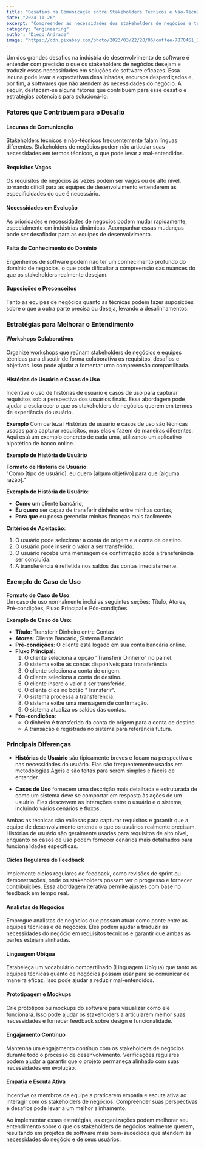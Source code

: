 ```yaml
---
title: "Desafios na Comunicação entre Stakeholders Técnicos e Não-Técnicos"
date: "2024-11-26"
excerpt: "Compreender as necessidades dos stakeholders de negócios e traduzi-las em soluções de software eficazes é um grande desafio no desenvolvimento de software."
category: "engineering"
author: "Diego Andrade"
image: "https://cdn.pixabay.com/photo/2023/03/22/20/06/coffee-7870461_1280.jpg"
---
```


Um dos grandes desafios na indústria de desenvolvimento de software é entender com precisão o que os stakeholders de negócios desejam e traduzir essas necessidades em soluções de software eficazes. Essa lacuna pode levar a expectativas desalinhadas, recursos desperdiçados e, por fim, a softwares que não atendem às necessidades do negócio. A seguir, destacam-se alguns fatores que contribuem para esse desafio e estratégias potenciais para solucioná-lo:

### Fatores que Contribuem para o Desafio

#### Lacunas de Comunicação
Stakeholders técnicos e não-técnicos frequentemente falam línguas diferentes. Stakeholders de negócios podem não articular suas necessidades em termos técnicos, o que pode levar a mal-entendidos.

#### Requisitos Vagos
Os requisitos de negócios às vezes podem ser vagos ou de alto nível, tornando difícil para as equipes de desenvolvimento entenderem as especificidades do que é necessário.

#### Necessidades em Evolução
As prioridades e necessidades de negócios podem mudar rapidamente, especialmente em indústrias dinâmicas. Acompanhar essas mudanças pode ser desafiador para as equipes de desenvolvimento.

#### Falta de Conhecimento do Domínio
Engenheiros de software podem não ter um conhecimento profundo do domínio de negócios, o que pode dificultar a compreensão das nuances do que os stakeholders realmente desejam.

#### Suposições e Preconceitos
Tanto as equipes de negócios quanto as técnicas podem fazer suposições sobre o que a outra parte precisa ou deseja, levando a desalinhamentos.

### Estratégias para Melhorar o Entendimento

#### Workshops Colaborativos
Organize workshops que reúnam stakeholders de negócios e equipes técnicas para discutir de forma colaborativa os requisitos, desafios e objetivos. Isso pode ajudar a fomentar uma compreensão compartilhada.

#### Histórias de Usuário e Casos de Uso
Incentive o uso de histórias de usuário e casos de uso para capturar requisitos sob a perspectiva dos usuários finais. Essa abordagem pode ajudar a esclarecer o que os stakeholders de negócios querem em termos de experiência do usuário.

**Exemplo**
Com certeza! Histórias de usuário e casos de uso são técnicas usadas para capturar requisitos, mas elas o fazem de maneiras diferentes. Aqui está um exemplo concreto de cada uma, utilizando um aplicativo hipotético de banco online.

**Exemplo de História de Usuário**

**Formato de História de Usuário**:  
"Como [tipo de usuário], eu quero [algum objetivo] para que [alguma razão]."

**Exemplo de História de Usuário**:
- **Como um** cliente bancário,  
- **Eu quero** ser capaz de transferir dinheiro entre minhas contas,  
- **Para que** eu possa gerenciar minhas finanças mais facilmente.

**Critérios de Aceitação**:
1. O usuário pode selecionar a conta de origem e a conta de destino.
2. O usuário pode inserir o valor a ser transferido.
3. O usuário recebe uma mensagem de confirmação após a transferência ser concluída.
4. A transferência é refletida nos saldos das contas imediatamente.

### Exemplo de Caso de Uso

**Formato de Caso de Uso**:  
Um caso de uso normalmente inclui as seguintes seções: Título, Atores, Pré-condições, Fluxo Principal e Pós-condições.

**Exemplo de Caso de Uso**:
- **Título**: Transferir Dinheiro entre Contas
- **Atores**: Cliente Bancário, Sistema Bancário
- **Pré-condições**: O cliente está logado em sua conta bancária online.
- **Fluxo Principal**:
  1. O cliente seleciona a opção "Transferir Dinheiro" no painel.
  2. O sistema exibe as contas disponíveis para transferência.
  3. O cliente seleciona a conta de origem.
  4. O cliente seleciona a conta de destino.
  5. O cliente insere o valor a ser transferido.
  6. O cliente clica no botão "Transferir".
  7. O sistema processa a transferência.
  8. O sistema exibe uma mensagem de confirmação.
  9. O sistema atualiza os saldos das contas.
- **Pós-condições**:
  - O dinheiro é transferido da conta de origem para a conta de destino.
  - A transação é registrada no sistema para referência futura.

### Principais Diferenças

- **Histórias de Usuário** são tipicamente breves e focam na perspectiva e nas necessidades do usuário. Elas são frequentemente usadas em metodologias Ágeis e são feitas para serem simples e fáceis de entender.
  
- **Casos de Uso** fornecem uma descrição mais detalhada e estruturada de como um sistema deve se comportar em resposta às ações de um usuário. Eles descrevem as interações entre o usuário e o sistema, incluindo vários cenários e fluxos.

Ambas as técnicas são valiosas para capturar requisitos e garantir que a equipe de desenvolvimento entenda o que os usuários realmente precisam. Histórias de usuário são geralmente usadas para requisitos de alto nível, enquanto os casos de uso podem fornecer cenários mais detalhados para funcionalidades específicas.

#### Ciclos Regulares de Feedback
Implemente ciclos regulares de feedback, como revisões de sprint ou demonstrações, onde os stakeholders possam ver o progresso e fornecer contribuições. Essa abordagem iterativa permite ajustes com base no feedback em tempo real.

#### Analistas de Negócios
Empregue analistas de negócios que possam atuar como ponte entre as equipes técnicas e de negócios. Eles podem ajudar a traduzir as necessidades do negócio em requisitos técnicos e garantir que ambas as partes estejam alinhadas.

#### Linguagem Ubíqua
Estabeleça um vocabulário compartilhado (Linguagem Ubíqua) que tanto as equipes técnicas quanto de negócios possam usar para se comunicar de maneira eficaz. Isso pode ajudar a reduzir mal-entendidos.

#### Prototipagem e Mockups
Crie protótipos ou mockups do software para visualizar como ele funcionará. Isso pode ajudar os stakeholders a articularem melhor suas necessidades e fornecer feedback sobre design e funcionalidade.

#### Engajamento Contínuo
Mantenha um engajamento contínuo com os stakeholders de negócios durante todo o processo de desenvolvimento. Verificações regulares podem ajudar a garantir que o projeto permaneça alinhado com suas necessidades em evolução.

#### Empatia e Escuta Ativa
Incentive os membros da equipe a praticarem empatia e escuta ativa ao interagir com os stakeholders de negócios. Compreender suas perspectivas e desafios pode levar a um melhor alinhamento.

Ao implementar essas estratégias, as organizações podem melhorar seu entendimento sobre o que os stakeholders de negócios realmente querem, resultando em projetos de software mais bem-sucedidos que atendem às necessidades do negócio e de seus usuários.
